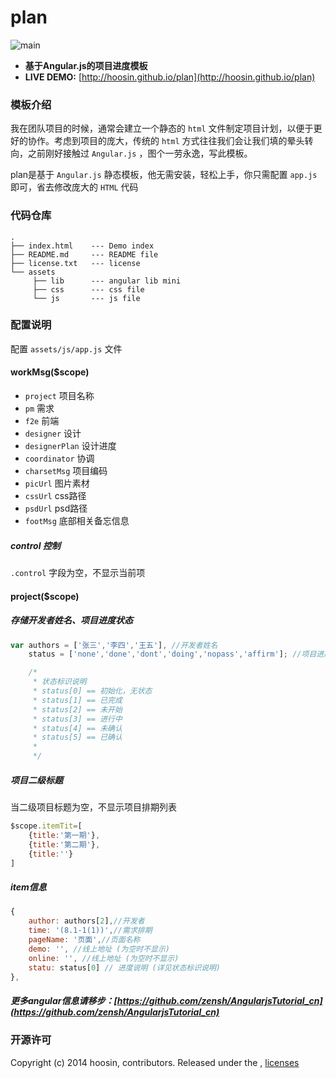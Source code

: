 plan
====

![main](https://raw.githubusercontent.com/hoosin/plan/master/assets/main.jpg)

- **基于Angular.js的项目进度模板**
- **LIVE DEMO:** [http://hoosin.github.io/plan](http://hoosin.github.io/plan)


### 模板介绍

我在团队项目的时候，通常会建立一个静态的 ```html``` 文件制定项目计划，以便于更好的协作。考虑到项目的庞大，传统的 ```html``` 方式往往我们会让我们填的晕头转向，之前刚好接触过 ```Angular.js``` ，图个一劳永逸，写此模板。

plan是基于 ```Angular.js``` 静态模板，他无需安装，轻松上手，你只需配置 ``` app.js ``` 即可，省去修改庞大的 ```HTML``` 代码

### 代码仓库

```
.
├── index.html    --- Demo index
├── README.md     --- README file
├── license.txt   --- license
└── assets
     ├── lib      --- angular lib mini
     ├── css      --- css file
     └── js       --- js file
```

### 配置说明

配置 ```assets/js/app.js``` 文件



#### workMsg($scope)

- ```project```      项目名称
- ```pm```           需求
- ```f2e```          前端
- ```designer```     设计
- ```designerPlan``` 设计进度
- ```coordinator```  协调
- ```charsetMsg```   项目编码
- ```picUrl```       图片素材
- ```cssUrl```       css路径
- ```psdUrl```       psd路径
- ```footMsg```      底部相关备忘信息

##### control 控制

```.control``` 字段为空，不显示当前项

#### project($scope)

##### 存储开发者姓名、项目进度状态

```js
var authors = ['张三','李四','王五'], //开发者姓名
	status = ['none','done','dont','doing','nopass','affirm']; //项目进度状态

	/*
	 * 状态标识说明
	 * status[0] == 初始化，无状态
	 * status[1] == 已完成
	 * status[2] == 未开始
	 * status[3] == 进行中
	 * status[4] == 未确认
	 * status[5] == 已确认
	 * 
	 */ 
```

##### 项目二级标题


当二级项目标题为空，不显示项目排期列表


```js
$scope.itemTit=[
	{title:'第一期'},
	{title:'第二期'},
	{title:''}
] 
```

##### item信息 

```js
{
	author: authors[2],//开发者
	time: '(8.1-1(1))',//需求排期
	pageName: '页面',//页面名称
	demo: '', //线上地址 (为空时不显示)
	online: '', //线上地址 (为空时不显示)
	statu: status[0] // 进度说明 (详见状态标识说明)
},
```
##### 更多angular信息请移步：[https://github.com/zensh/AngularjsTutorial_cn](https://github.com/zensh/AngularjsTutorial_cn)

### 开源许可

Copyright (c) 2014 hoosin, contributors.
Released under the ,  [licenses](https://raw.githubusercontent.com/hoosin/plan/master/LICENSE)
